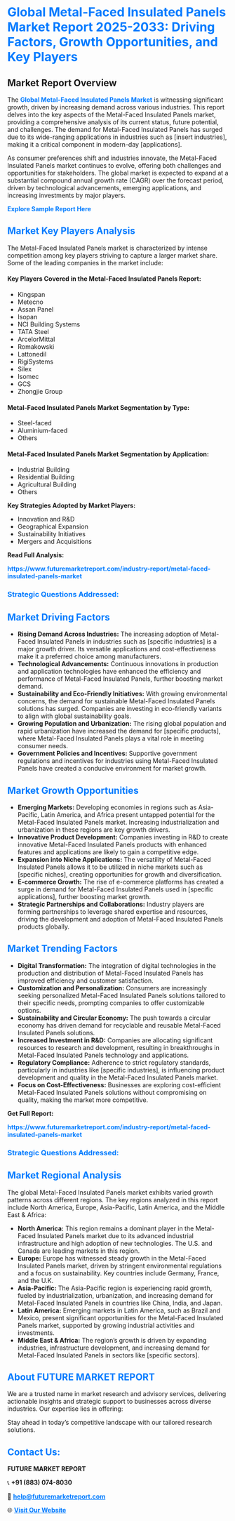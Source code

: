 <h1 style="color: #007BFF;">Global Metal-Faced Insulated Panels Market Report 2025-2033: Driving Factors, Growth Opportunities, and Key Players</h1>

<section id="overview">
<h2>Market Report Overview</h2>
<p>The <a href="https://www.futuremarketreport.com/industry-report/metal-faced-insulated-panels-market" style="color: #007BFF; text-decoration: none;"><strong>Global Metal-Faced Insulated Panels Market</strong></a> is witnessing significant growth, driven by increasing demand across various industries. This report delves into the key aspects of the Metal-Faced Insulated Panels market, providing a comprehensive analysis of its current status, future potential, and challenges. The demand for Metal-Faced Insulated Panels has surged due to its wide-ranging applications in industries such as [insert industries], making it a critical component in modern-day [applications].</p>
<p>As consumer preferences shift and industries innovate, the Metal-Faced Insulated Panels market continues to evolve, offering both challenges and opportunities for stakeholders. The global market is expected to expand at a substantial compound annual growth rate (CAGR) over the forecast period, driven by technological advancements, emerging applications, and increasing investments by major players.</p>
</section>

<section id="overview">
<p><a href="https://www.futuremarketreport.com/request-sample/reportId=33140" style="color: #007BFF; text-decoration: none;"><strong>Explore Sample Report Here</strong></a></p>
</section>

<section id="key-players">
<h2 style="color: #007BFF;">Market Key Players Analysis</h2>
<p>The Metal-Faced Insulated Panels market is characterized by intense competition among key players striving to capture a larger market share. Some of the leading companies in the market include:</p>
<h4>Key Players Covered in the Metal-Faced Insulated Panels Report:</h4>
<ul><li>Kingspan</li><li>Metecno</li><li>Assan Panel</li><li>Isopan</li><li>NCI Building Systems</li><li>TATA Steel</li><li>ArcelorMittal</li><li>Romakowski</li><li>Lattonedil</li><li>RigiSystems</li><li>Silex</li><li>Isomec</li><li>GCS</li><li>Zhongjie Group</li></ul>
<h4>Metal-Faced Insulated Panels Market Segmentation by Type:</h4>
<ul><li>Steel-faced</li><li>Aluminium-faced</li><li>Others</li></ul>

<h4>Metal-Faced Insulated Panels Market Segmentation by Application:</h4>
<ul><li>Industrial Building</li><li>Residential Building</li><li>Agricultural Building</li><li>Others</li></ul>
<p><strong>Key Strategies Adopted by Market Players:</strong></p>
<ul>
<li>Innovation and R&D</li>
<li>Geographical Expansion</li>
<li>Sustainability Initiatives</li>
<li>Mergers and Acquisitions</li>
</ul>
</section>

<section>
<p><strong>Read Full Analysis: </strong></p><a href="https://www.futuremarketreport.com/industry-report/metal-faced-insulated-panels-market" style="color: #007BFF; text-decoration: none;"><strong>https://www.futuremarketreport.com/industry-report/metal-faced-insulated-panels-market</strong></a>
<h3 style="color: #007BFF;">Strategic Questions Addressed:</h3>
</section>

<section id="driving-factors">
<h2 style="color: #007BFF;">Market Driving Factors</h2>
<ul>
<li><strong>Rising Demand Across Industries:</strong> The increasing adoption of Metal-Faced Insulated Panels in industries such as [specific industries] is a major growth driver. Its versatile applications and cost-effectiveness make it a preferred choice among manufacturers.</li>
<li><strong>Technological Advancements:</strong> Continuous innovations in production and application technologies have enhanced the efficiency and performance of Metal-Faced Insulated Panels, further boosting market demand.</li>
<li><strong>Sustainability and Eco-Friendly Initiatives:</strong> With growing environmental concerns, the demand for sustainable Metal-Faced Insulated Panels solutions has surged. Companies are investing in eco-friendly variants to align with global sustainability goals.</li>
<li><strong>Growing Population and Urbanization:</strong> The rising global population and rapid urbanization have increased the demand for [specific products], where Metal-Faced Insulated Panels plays a vital role in meeting consumer needs.</li>
<li><strong>Government Policies and Incentives:</strong> Supportive government regulations and incentives for industries using Metal-Faced Insulated Panels have created a conducive environment for market growth.</li>
</ul>
</section>

<section id="growth-opportunities">
<h2 style="color: #007BFF;">Market Growth Opportunities</h2>
<ul>
<li><strong>Emerging Markets:</strong> Developing economies in regions such as Asia-Pacific, Latin America, and Africa present untapped potential for the Metal-Faced Insulated Panels market. Increasing industrialization and urbanization in these regions are key growth drivers.</li>
<li><strong>Innovative Product Development:</strong> Companies investing in R&D to create innovative Metal-Faced Insulated Panels products with enhanced features and applications are likely to gain a competitive edge.</li>
<li><strong>Expansion into Niche Applications:</strong> The versatility of Metal-Faced Insulated Panels allows it to be utilized in niche markets such as [specific niches], creating opportunities for growth and diversification.</li>
<li><strong>E-commerce Growth:</strong> The rise of e-commerce platforms has created a surge in demand for Metal-Faced Insulated Panels used in [specific applications], further boosting market growth.</li>
<li><strong>Strategic Partnerships and Collaborations:</strong> Industry players are forming partnerships to leverage shared expertise and resources, driving the development and adoption of Metal-Faced Insulated Panels products globally.</li>
</ul>
</section>

<section id="trending-factors">
<h2 style="color: #007BFF;">Market Trending Factors</h2>
<ul>
<li><strong>Digital Transformation:</strong> The integration of digital technologies in the production and distribution of Metal-Faced Insulated Panels has improved efficiency and customer satisfaction.</li>
<li><strong>Customization and Personalization:</strong> Consumers are increasingly seeking personalized Metal-Faced Insulated Panels solutions tailored to their specific needs, prompting companies to offer customizable options.</li>
<li><strong>Sustainability and Circular Economy:</strong> The push towards a circular economy has driven demand for recyclable and reusable Metal-Faced Insulated Panels solutions.</li>
<li><strong>Increased Investment in R&D:</strong> Companies are allocating significant resources to research and development, resulting in breakthroughs in Metal-Faced Insulated Panels technology and applications.</li>
<li><strong>Regulatory Compliance:</strong> Adherence to strict regulatory standards, particularly in industries like [specific industries], is influencing product development and quality in the Metal-Faced Insulated Panels market.</li>
<li><strong>Focus on Cost-Effectiveness:</strong> Businesses are exploring cost-efficient Metal-Faced Insulated Panels solutions without compromising on quality, making the market more competitive.</li>
</ul>
</section>

<section>
<p><strong>Get Full Report: </strong></p><a href="https://www.futuremarketreport.com/industry-report/metal-faced-insulated-panels-market" style="color: #007BFF; text-decoration: none;"><strong>https://www.futuremarketreport.com/industry-report/metal-faced-insulated-panels-market</strong></a>
<h3 style="color: #007BFF;">Strategic Questions Addressed:</h3>
</section>


<section id="regional-analysis">
<h2 style="color: #007BFF;">Market Regional Analysis</h2>
<p>The global Metal-Faced Insulated Panels market exhibits varied growth patterns across different regions. The key regions analyzed in this report include North America, Europe, Asia-Pacific, Latin America, and the Middle East & Africa:</p>
<ul>
<li><strong>North America:</strong> This region remains a dominant player in the Metal-Faced Insulated Panels market due to its advanced industrial infrastructure and high adoption of new technologies. The U.S. and Canada are leading markets in this region.</li>
<li><strong>Europe:</strong> Europe has witnessed steady growth in the Metal-Faced Insulated Panels market, driven by stringent environmental regulations and a focus on sustainability. Key countries include Germany, France, and the U.K.</li>
<li><strong>Asia-Pacific:</strong> The Asia-Pacific region is experiencing rapid growth, fueled by industrialization, urbanization, and increasing demand for Metal-Faced Insulated Panels in countries like China, India, and Japan.</li>
<li><strong>Latin America:</strong> Emerging markets in Latin America, such as Brazil and Mexico, present significant opportunities for the Metal-Faced Insulated Panels market, supported by growing industrial activities and investments.</li>
<li><strong>Middle East & Africa:</strong> The region’s growth is driven by expanding industries, infrastructure development, and increasing demand for Metal-Faced Insulated Panels in sectors like [specific sectors].</li>
</ul>
</section>

<footer>
<h2 style="color: #007BFF;">About FUTURE MARKET REPORT</h2>
<p>We are a trusted name in market research and advisory services, delivering actionable insights and strategic support to businesses across diverse industries. Our expertise lies in offering:</p>

<p>Stay ahead in today’s competitive landscape with our tailored research solutions.</p>

<h2 style="color: #007BFF;">Contact Us:</h2>
<p><strong>FUTURE MARKET REPORT</strong></p>
<p>📞 <strong>+91 (883) 074-8030</strong></p>
<p>📧 <strong><a href="mailto:help@futuremarketreport.com" style="color: #007BFF;">help@futuremarketreport.com</a></strong></p>
<p>🌐 <strong><a href="https://www.futuremarketreport.com/" style="color: #007BFF;">Visit Our Website</a></strong></p>
</footer>